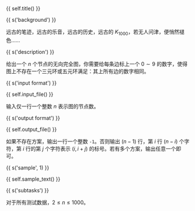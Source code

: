 {{ self.title() }}

{{ s('background') }}

远古的笔迹，远古的乐音，远古的历史，远古的 $K_{1000}$，若无人问津，便悄然褪色……

{{ s('description') }}

给出一个 $n$ 个节点的无向完全图，你需要给每条边标上一个 $0 \sim 9$ 的数字，使得图上不存在一个三元环或五元环满足：其上所有边的数字相同。

{{ s('input format') }}

{{ self.input_file() }}

输入仅一行一个整数 $n$ 表示图的节点数。

{{ s('output format') }}

{{ self.output_file() }}

如果不存在方案，输出一行一个整数 `-1`。否则输出 $(n-1)$ 行，第 $i$ 行 $(n-i)$ 个字符，第 $i$ 行的第 $j$ 个字符表示 $(i,i+j)$ 的标号。若有多个方案，输出任意一个即可。

{{ s('sample', 1) }}

{{ self.sample_text() }}

{{ s('subtasks') }}

对于所有测试数据，$2 \le n \le 1000$。
